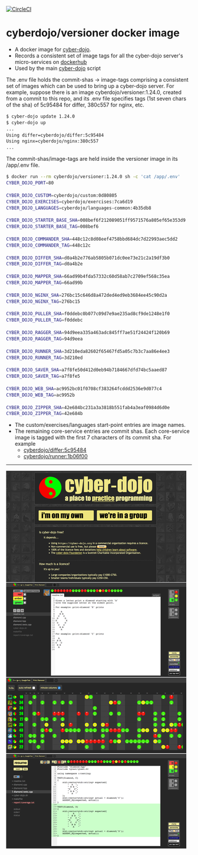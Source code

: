 [![CircleCI](https://circleci.com/gh/cyber-dojo/versioner.svg?style=svg)](https://circleci.com/gh/cyber-dojo/versioner)

# cyberdojo/versioner docker image

- A docker image for [cyber-dojo](http://cyber-dojo.org).
- Records a consistent set of image tags for all the cyber-dojo server's micro-services on [dockerhub](https://hub.docker.com/r/cyberdojo/versioner/tags)
- Used by the main [cyber-dojo](https://github.com/cyber-dojo/commander/blob/master/cyber-dojo) script

The .env file holds the commit-shas -> image-tags comprising a consistent set of images
which can be used to bring up a cyber-dojo server.
For example, suppose there is an image cyberdojo/versioner:1.24.0, created from
a commit to this repo, and its .env file specifies tags (1st seven chars of the sha)
of 5c95484 for differ, 380c557 for nginx, etc.
```bash
$ cyber-dojo update 1.24.0
$ cyber-dojo up
...
Using differ=cyberdojo/differ:5c95484
Using nginx=cyberdojo/nginx:380c557
...
```

The commit-shas/image-tags are held inside the versioner image in its /app/.env file.
```bash
$ docker run --rm cyberdojo/versioner:1.24.0 sh -c 'cat /app/.env'
CYBER_DOJO_PORT=80

CYBER_DOJO_CUSTOM=cyberdojo/custom:0d80805
CYBER_DOJO_EXERCISES=cyberdojo/exercises:7ca6d19
CYBER_DOJO_LANGUAGES=cyberdojo/languages-common:4b35db8

CYBER_DOJO_STARTER_BASE_SHA=008bef6f212089051ff9571576a805ef65e353d9
CYBER_DOJO_STARTER_BASE_TAG=008bef6

CYBER_DOJO_COMMANDER_SHA=448c12c8d08eef4758bbd684dc7d22993aec5dd2
CYBER_DOJO_COMMANDER_TAG=448c12c

CYBER_DOJO_DIFFER_SHA=d0a4b2e776ab5805b071dc0ee73e21c2a19df3b0
CYBER_DOJO_DIFFER_TAG=d0a4b2e

CYBER_DOJO_MAPPER_SHA=66ad99b4fda57332c60d58ab7c2709ef568c35ea
CYBER_DOJO_MAPPER_TAG=66ad99b

CYBER_DOJO_NGINX_SHA=276bc15c646d8a472ded4ed9eb3684ee45c90d2a
CYBER_DOJO_NGINX_TAG=276bc15

CYBER_DOJO_PULLER_SHA=f0ddebc0b077c09d7e9ae235ad8cf9de1248e1f0
CYBER_DOJO_PULLER_TAG=f0ddebc

CYBER_DOJO_RAGGER_SHA=94d9eea335a463adc845ff7ae51f24424f120b69
CYBER_DOJO_RAGGER_TAG=94d9eea

CYBER_DOJO_RUNNER_SHA=3d210eda82602f65467fd5a05c7b3c7aa86e4ee3
CYBER_DOJO_RUNNER_TAG=3d210ed

CYBER_DOJO_SAVER_SHA=a7f8fe50d412d0eb94b7184667dfd74bc5aaed87
CYBER_DOJO_SAVER_TAG=a7f8fe5

CYBER_DOJO_WEB_SHA=ac9952bc01f0708cf383264fcddd2536e9d077c4
CYBER_DOJO_WEB_TAG=ac9952b

CYBER_DOJO_ZIPPER_SHA=42e684bc231a3a3818b551fab4a3eaf0984d6d0e
CYBER_DOJO_ZIPPER_TAG=42e684b
```

- The custom/exercises/languages start-point entries are image names.
- The remaining core-service entries are commit shas. Each core-service
image is tagged with the first 7 characters of its commit sha.
For example
  - [cyberdojo/differ:5c95484](https://hub.docker.com/r/cyberdojo/differ/tags)
  - [cyberdojo/runner:1b06f00](https://hub.docker.com/r/cyberdojo/runner/tags)

- - - -

![cyber-dojo.org home page](https://github.com/cyber-dojo/cyber-dojo/blob/master/shared/home_page_snapshot.png)
